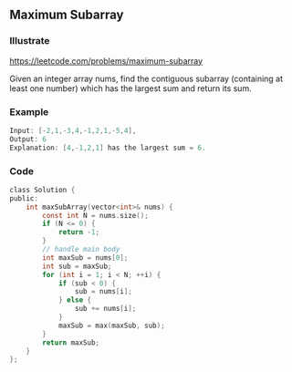 ## Maximum Subarray
### Illustrate
<https://leetcode.com/problems/maximum-subarray>

Given an integer array nums, find the contiguous subarray (containing at least one number) which has the largest sum and return its sum.

### Example
```c
Input: [-2,1,-3,4,-1,2,1,-5,4],
Output: 6
Explanation: [4,-1,2,1] has the largest sum = 6.
```
### Code
```c
class Solution {
public:
    int maxSubArray(vector<int>& nums) {
        const int N = nums.size();
        if (N <= 0) {
            return -1;
        }
        // handle main body
        int maxSub = nums[0];
        int sub = maxSub;
        for (int i = 1; i < N; ++i) {
            if (sub < 0) {
                sub = nums[i];
            } else {
                sub += nums[i];
            }
            maxSub = max(maxSub, sub);
        }
        return maxSub;
    }
};
```